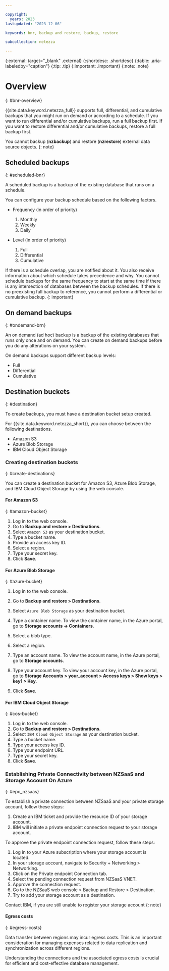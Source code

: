 ```yaml
---

copyright:
  years: 2023
lastupdated: "2023-12-06"

keywords: bnr, backup and restore, backup, restore

subcollection: netezza

---
```


{:external: target="_blank" .external}
{:shortdesc: .shortdesc}
{:table: .aria-labeledby="caption"}
{:tip: .tip}
{:important: .important}
{:note: .note}

# Overview
{: #bnr-overview}

{{site.data.keyword.netezza_full}} supports full, differential, and cumulative backups that you might run on demand or according to a schedule.
If you want to run differential and/or cumulative backups, run a full backup first.
If you want to restore differential and/or cumulative backups, restore a full backup first.

You cannot backup (**nzbackup**) and restore (**nzrestore**) external data source objects.
{: note}

## Scheduled backups
{: #scheduled-bnr}

A scheduled backup is a backup of the existing database that runs on a schedule.

You can configure your backup schedule based on the following factors.

- Frequency (in order of priority)

   1. Monthly
   1. Weekly
   1. Daily

- Level (in order of priority)

   1. Full
   1. Differential
   1. Cumulative

If there is a schedule overlap, you are notified about it. You also receive information about which schedule takes precedence and why.
You cannot schedule backups for the same frequency to start at the same time if there is any intersection of databases between the backup schedules.
If there is no preexisting full backup to reference, you cannot perform a differential or cumulative backup.
{: important}

## On demand backups
{: #ondemand-brn}

An on demand (ad hoc) backup is a backup of the existing databases that runs only once and on demand. You can create on demand backups before you do any alterations on your system.

On demand backups support different backup levels:

- Full
- Differential
- Cumulative

## Destination buckets
{: #destination}

To create backups, you must have a destination bucket setup created.

For {{site.data.keyword.netezza_short}}, you can choose between the following destinations.

- Amazon S3
- Azure Blob Storage
- IBM Cloud Object Storage

### Creating destination buckets
{: #create-destinations}

You can create a destination bucket for Amazon S3, Azure Blob Storage, and IBM Cloud Object Storage by using the web console.

#### For Amazon S3
{: #amazon-bucket}

1. Log in to the web console.
1. Go to **Backup and restore > Destinations**.
1. Select `Amazon S3` as your destination bucket.
1. Type a bucket name.
1. Provide an access key ID.
1. Select a region.
1. Type your secret key.
1. Click **Save**.

#### For Azure Blob Storage
{: #azure-bucket}

1. Log in to the web console.
1. Go to **Backup and restore > Destinations**.
1. Select `Azure Blob Storage` as your destination bucket.
1. Type a container name.
   To view the container name, in the Azure portal, go to **Storage accounts -> Containers**.

1. Select a blob type.
1. Select a region.
1. Type an account name.
   To view the account name, in the Azure portal, go to **Storage accounts**.

1. Type your account key.
   To view your account key, in the Azure portal, go to **Storage Accounts > your_account > Access keys > Show keys > key1 > Key**.

1. Click **Save**.

#### For IBM Cloud Object Storage
{: #cos-bucket}

1. Log in to the web console.
1. Go to **Backup and restore > Destinations**.
1. Select `IBM Cloud Object Storage` as your destination bucket.
1. Type a bucket name.
1. Type your access key ID.
1. Type your endpoint URL.
1. Type your secret key.
1. Click **Save**.

### Establishing Private Connectivity between NZSaaS and Storage Account On Azure
{: #epc_nzsaas}

To establish a private connection between NZSaaS and your private storage account, follow these steps:

1. Create an IBM ticket and provide the resource ID of your storage account.
1. IBM will initiate a private endpoint connection request to your storage account.

To approve the private endpoint connection request, follow these steps:

1. Log in to your Azure subscription where your storage account is located.
1. In your storage account, navigate to Security + Networking > Networking.
1. Click on the Private endpoint Connection tab.
1. Select the pending connection request from NZSaaS VNET.
1. Approve the connection request.
1. Go to the NZSaaS web console > Backup and Restore > Destination.
1. Try to add your storage account as a destination.

Contact IBM, if you are still unable to register your storage account
{: note}

#### Egress costs
{: #egress-costs}

Data transfer between regions may incur egress costs. This is an important consideration for managing expenses related to data replication and synchronization across different regions.

Understanding the connections and the associated egress costs is crucial for efficient and cost-effective database management.
